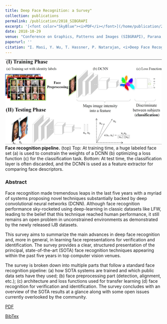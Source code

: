 ```yaml
---
title: Deep Face Recognition: a Survey"
collection: publications
permalink: /publication/2018_SIBGRAPI
excerpt: '[<font color="SkyBlue"><i>PDF</i></font>](/home/publication/2018_SIBGRAPI)'
date: 2018-10-29
venue: "Conference on Graphics, Patterns and Images (SIBGRAPI), Parana, Brazil"
paperurl: ''
citation: "I. Masi, Y. Wu, T. Hassner, P. Natarajan, <i>Deep Face Recognition: a Survey</i>, Conference on Graphics, Patterns and Images (SIBGRAPI), Parana, Brazil, October 2018"
---
```

[comment]: <> (<img src='../images/New - Icon.jpg' width='60'>)

<img src='../projects/DeepFaceSurvey/teaser.jpg'><br/>
<b>Face recognition pipeline.</b> (top) Top: At training time, a huge labeled face set (a) is used to constrain the weights of a DCNN (b) optimizing a loss function (c) for the classification task. Bottom: At test time, the classification layer is often discarded, and the DCNN is used as a feature extractor for comparing face descriptors.

### Abstract
Face recognition made tremendous leaps in the last five years with a myriad of systems proposing novel techniques substantially backed by deep convolutional neural networks (DCNN). Although face recognition performance sky-rocketed using deep-learning in classic datasets like LFW, leading to the belief that this technique reached human performance, it still remains an open problem in unconstrained environments as
demonstrated by the newly released IJB datasets.

This survey aims to summarize the main advances in deep face recognition and, more in general, in learning face representations for verification and identification. The survey provides a clear, structured presentation of the principal, state-of-the-art (SOTA) face recognition techniques appearing within the past five years in top computer vision venues.

The survey is broken down into multiple parts that follow a standard face recognition pipeline: (a) how SOTA systems are trained and which public data sets have they used; (b) face preprocessing part (detection, alignment, etc.); (c) architecture and loss functions used for transfer learning (d) face recognition for verification and identification. The survey concludes with an overview of the SOTA results at a glance along with some open issues currently overlooked by the community.

[PDF](../projects/DeepFaceSurvey/Masietal2018deepfacesurvey.pdf)

[BibTex](../projects/PredictMS/BibTeX.txt)
 
